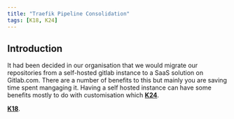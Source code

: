 ```yaml
---
title: "Traefik Pipeline Consolidation"
tags: [K18, K24]
---
```

## Introduction

It had been decided in our organisation that we would migrate our repositories from a self-hosted gitlab instance to a SaaS solution on Gitlab.com.
There are a number of benefits to this but mainly you are saving time spent mangaging it. Having a self hosted instance can have some benefits mostly to do with customisation which **[K24](/tags/k24)**.

 **[K18](/tags/k18)**.
